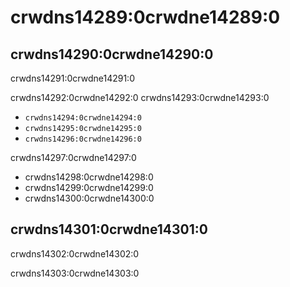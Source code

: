 # crwdns14289:0crwdne14289:0

## crwdns14290:0crwdne14290:0

crwdns14291:0crwdne14291:0

crwdns14292:0crwdne14292:0 crwdns14293:0crwdne14293:0

- `crwdns14294:0crwdne14294:0`
- `crwdns14295:0crwdne14295:0`
- `crwdns14296:0crwdne14296:0`

crwdns14297:0crwdne14297:0

- crwdns14298:0crwdne14298:0
- crwdns14299:0crwdne14299:0
- crwdns14300:0crwdne14300:0

## crwdns14301:0crwdne14301:0

crwdns14302:0crwdne14302:0

crwdns14303:0crwdne14303:0